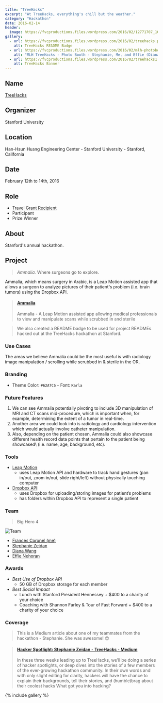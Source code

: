 ```yaml
---
title: "TreeHacks"
excerpt: "At TreeHacks, everything's chill but the weather."
category: "Hackathon"
date: 2016-02-14
header:
  image: https://fvcproductions.files.wordpress.com/2016/02/12771707_1076383859078958_1519560316826557331_o.jpg
gallery:
  - url: https://fvcproductions.files.wordpress.com/2016/02/treehacks.png
    alt: TreeHacks README Badge
  - url: https://fvcproductions.files.wordpress.com/2016/02/mlh-photobooth.jpg
    alt: "MLH TreeHacks - Photo Booth - Stephanie, Me, and Effie (Diana wasn't there at the time unfortunately)"
  - url: https://fvcproductions.files.wordpress.com/2016/02/treehacks1.png
    alt: TreeHacks Banner
---
```


## Name

<a title="TreeHacks" href="https://treehacks.com/" target="_blank" rel="noopener">TreeHacks</a>

## Organizer

Stanford University

## Location

Han-Hsun Huang Engineering Center - Stanford University - Stanford, California

## Date

February 12th to 14th, 2016

## Role

- [Travel Grant Recipient](https://medium.com/@hackwithtrees/treehacks-admissions-our-goals-and-process-b204a198d4a6)
- Participant
- Prize Winner

## About

Stanford's annual hackathon.

## Project

> *Ammalia.* Where surgeons go to explore.

Ammalia, which means surgery in Arabic, is a Leap Motion assisted app that allows a surgeon to analyze pictures of their patient's problem (i.e. brain tumors) using the Dropbox API.

<blockquote class="embedly-card"><h4><a href="https://devpost.com/software/ammalia">Ammalia</a></h4><p>Ammalia - A Leap Motion assisted app allowing medical professionals to view and manipulate scans while scrubbed in and sterile</p></blockquote>

> We also created a README badge to be used for project READMEs hacked out at the TreeHacks hackathon at Stanford.

### Use Cases

The areas we believe Ammalia could be the most useful is with radiology image manipulation / scrolling while scrubbed in & sterile in the OR.

### Branding

- Theme Color: `#62A7C6` - Font: `Karla`

### Future Features

1. We can see Ammalia potentially pivoting to include 3D manipulation of MRI and CT scans mid-procedure, which is important when, for example, determining the extent of a tumor in real-time.
2. Another area we could look into is radiology and cardiology intervention which would actually involve catheter manipulation.
3. Also, depending on the patient chosen, Ammalia could also showcase different health record data points that pertain to the patient being showcased\ (i.e. name, age, background, etc).

### Tools

- [Leap Motion](https://developer.leapmotion.com/)
  - uses Leap Motion API and hardware to track hand gestures (pan in/out, zoom in/out, slide right/left) without physically touching computer
- [Dropbox API](https://www.dropbox.com/developers)
  - uses Dropbox for uploading/storing images for patient’s problems
  - has folders within Dropbox API to represent a single patient

### Team

> Big Hero 4

![Team](https://fvcproductions.files.wordpress.com/2016/02/12771707_1076383859078958_1519560316826557331_o.jpg)

- [Frances Coronel (me)](https://github.com/fvcproductions)
- [Stephanie Zeidan](https://github.com/stephzeid)
- [Diana Wang](https://github.com/diana-wang)
- [Effie Nehoran](https://github.com/effien3)

### Awards

- *Best Use of Dropbox API*
  - 50 GB of Dropbox storage for each member
- *Best Social Impact*
  - Lunch with Stanford President Hennessey + \$400 to a charity of your choice
  - Coaching with Shannon Farley & Tour of Fast Forward + \$400 to a charity of your choice

### Coverage

> This is a Medium article about one of my teammates from the hackathon - Stephanie. She was awesome! 😊

<blockquote class="embedly-card"><h4><a href="https://medium.com/@hackwithtrees/hacker-spotlight-stephane-zeidan-52a4c90375e8">Hacker Spotlight: Stephanie Zeidan - TreeHacks - Medium</a></h4><p>In these three weeks leading up to TreeHacks, we'll be doing a series of hacker spotlights, or deep dives into the stories of a few members of the ever-growing hackathon community. In their own words and with only slight editing for clarity, hackers will have the chance to explain their backgrounds, tell their stories, and (humble)brag about their coolest hacks What got you into hacking?</p></blockquote>

{% include gallery %}